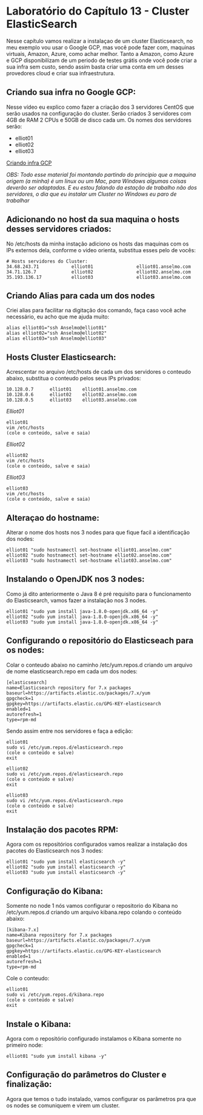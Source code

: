 # Laboratório do Capítulo 13 - Cluster ElasticSearch
Nesse capítulo vamos realizar a instalaçao de um cluster Elasticsearch, no meu exemplo vou usar o Google GCP, mas você pode fazer com, maquinas virtuais, Amazon, Azure, como achar melhor.
Tanto a Amazon, como Azure e GCP disponibilizam de um periodo de testes grátis onde você pode criar a sua infra sem custo, sendo assim basta criar uma conta em um desses provedores cloud e criar sua infraestrutura.

## Criando sua infra no Google GCP:
Nesse vídeo eu explico como fazer a criação dos 3 servidores CentOS que serão usados na configuração do cluster. Serão criados 3 servidores com 4GB de RAM 2 CPUs e 50GB de disco cada um.
Os nomes dos servidores serão:
- elliot01
- elliot02
- elliot03

[Criando infra GCP](https://drive.google.com/file/d/1eVMvi4nLvAdMr5QKbedZps6fOIekk_oL/view?usp=sharing)

*OBS: Todo esse material foi montando partindo do principio que a maquina origem (a minha) é um linux ou um Mac, para Windows algumas coisas deverão ser adaptadas. E eu estou falando da estação de trabalho não dos servidores, o dia que eu instalar um Cluster no Windows eu paro de trabalhar*

## Adicionando no host da sua maquina o hosts desses servidores criados:
No /etc/hosts da minha instação adiciono os hosts das maquinas com os IPs externos dela, conforme o video orienta, substitua esses pelo de vocês:

    # Hosts servidores do Cluster:
    34.68.243.71            elliot01                elliot01.anselmo.com
    34.71.126.7             elliot02                elliot02.anselmo.com
    35.193.136.17           elliot03                elliot03.anselmo.com

## Criando Alias para cada um dos nodes
Criei alias para facilitar na digitação dos comando, faça caso você ache necessário, eu acho que me ajuda muito:

    alias elliot01="ssh Anselmo@elliot01"
    alias elliot02="ssh Anselmo@elliot02"
    alias elliot03="ssh Anselmo@elliot03"

## Hosts Cluster Elasticsearch:
Acrescentar no arquivo /etc/hosts de cada um dos servidores o conteudo abaixo, substitua o conteudo pelos seus IPs privados:

    10.128.0.7      elliot01    elliot01.anselmo.com
    10.128.0.6      elliot02    elliot02.anselmo.com
    10.128.0.5      elliot03    elliot03.anselmo.com

*Elliot01*
    
    elliot01
    vim /etc/hosts
    (cole o conteúdo, salve e saia)

*Elliot02*
    
    elliot02
    vim /etc/hosts
    (cole o conteúdo, salve e saia)

*Elliot03*
    
    elliot03
    vim /etc/hosts
    (cole o conteúdo, salve e saia)

## Alteraçao do hostname:
Alterar o nome dos hosts nos 3 nodes para que fique facil a identificação dos nodes:

    elliot01 "sudo hostnamectl set-hostname elliot01.anselmo.com"
    elliot02 "sudo hostnamectl set-hostname elliot02.anselmo.com"
    elliot03 "sudo hostnamectl set-hostname elliot03.anselmo.com"

## Instalando o OpenJDK nos 3 nodes:
Como já dito anteriormente o Java 8 é pré requisito para o funcionamento do Elasticsearch, vamos fazer a instalação nos 3 nodes.

    elliot01 "sudo yum install java-1.8.0-openjdk.x86_64 -y"
    elliot02 "sudo yum install java-1.8.0-openjdk.x86_64 -y"
    elliot03 "sudo yum install java-1.8.0-openjdk.x86_64 -y"

## Configurando o repositório do Elasticseach para os nodes:
Colar o conteudo abaixo no caminho /etc/yum.repos.d criando um arquivo de nome elasticsearch.repo em cada um dos nodes:

    [elasticsearch]
    name=Elasticsearch repository for 7.x packages
    baseurl=https://artifacts.elastic.co/packages/7.x/yum
    gpgcheck=1
    gpgkey=https://artifacts.elastic.co/GPG-KEY-elasticsearch
    enabled=1
    autorefresh=1
    type=rpm-md

Sendo assim entre nos servidores e faça a edição:

    elliot01 
    sudo vi /etc/yum.repos.d/elasticsearch.repo
    (cole o conteúdo e salve)
    exit

    elliot02 
    sudo vi /etc/yum.repos.d/elasticsearch.repo
    (cole o conteúdo e salve)
    exit

    elliot03 
    sudo vi /etc/yum.repos.d/elasticsearch.repo
    (cole o conteúdo e salve)
    exit

## Instalação dos pacotes RPM:
Agora com os repositórios configurados vamos realizar a instalação dos pacotes do Elasticsearch nos 3 nodes:

    elliot01 "sudo yum install elasticsearch -y"
    elliot02 "sudo yum install elasticsearch -y"
    elliot03 "sudo yum install elasticsearch -y"

## Configuração do Kibana:
Somente no node 1 nós vamos configurar o repositorio do Kibana no /etc/yum.repos.d criando um arquivo kibana.repo colando o conteúdo abaixo:

    [kibana-7.x]
    name=Kibana repository for 7.x packages
    baseurl=https://artifacts.elastic.co/packages/7.x/yum
    gpgcheck=1
    gpgkey=https://artifacts.elastic.co/GPG-KEY-elasticsearch
    enabled=1
    autorefresh=1
    type=rpm-md

Cole o conteudo:

    elliot01 
    sudo vi /etc/yum.repos.d/kibana.repo
    (cole o conteúdo e salve)
    exit

## Instale o Kibana:
Agora com o repositório configurado instalamos o Kibana somente no primeiro node:

    elliot01 "sudo yum install kibana -y"
    
## Configuração do parâmetros do Cluster e finalização:
Agora que temos o tudo instalado, vamos configurar os parâmetros pra que os nodes se comuniquem e virem um cluster.
